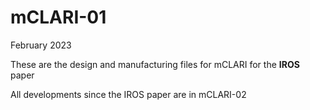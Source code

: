 # mCLARI-01

February 2023

These are the design and manufacturing files for mCLARI for the **IROS** paper



All developments since the IROS paper are in mCLARI-02

